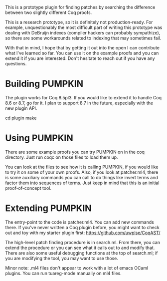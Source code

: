 This is a prototype plugin for finding patches by searching the difference
between two slightly different Coq proofs.

This is a research prototype, so it is definitely not production-ready.
For example, unquestionably the most difficult part of writing this prototype
was dealing with DeBruijn indexes (compiler hackers can probably sympathize),
so there are some workarounds related to indexing that may sometimes fail.

With that in mind, I hope that by getting it out into the open I can
contribute what I've learned so far. You can use it on the example proofs and
you can extend it if you are interested. Don't hesitate to reach out
if you have any questions.

# Building PUMPKIN

The plugin works for Coq 8.5pl3. If you would like to extend it to handle
Coq 8.6 or 8.7, go for it. I plan to support 8.7 in the future,
especially with the new plugin API.

cd plugin
make

# Using PUMPKIN

There are some example proofs you can try PUMPKIN on in the coq directory.
Just run coqc on those files to load them up.

You can look at the files to see how it is calling PUMPKIN, if you would
like to try it on some of your own proofs.
Also, if you look at patcher.ml4, there is some auxiliary commands you
can call to do things like invert terms and factor them into sequences
of terms. Just keep in mind that this is an initial proof-of-concept tool.

# Extending PUMPKIN

The entry-point to the code is patcher.ml4. You can add new commands there.
If you've never written a Coq plugin before, you might want to check out
and toy with my starter plugin first: https://github.com/uwplse/CoqAST/

The high-level patch finding procedure is in search.ml. From there, you
can extend the procedure or you can see what it calls out to and modify that.
There are also some useful debugging functions at the top of search.ml;
if you are modifying the tool, you may want to use those.

Minor note: .ml4 files don't appear to work with  a lot of emacs OCaml plugins.
You can run tuareg-mode manually on ml4 files.
